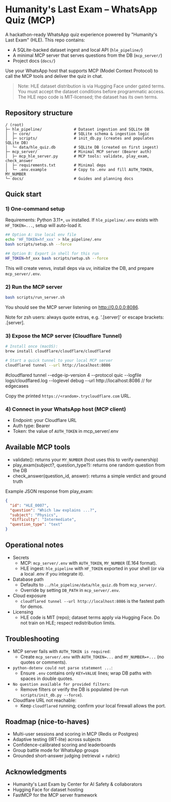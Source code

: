 # Humanity's Last Exam – WhatsApp Quiz (MCP)

A hackathon-ready WhatsApp quiz experience powered by "Humanity's Last Exam" (HLE). This repo contains:

- A SQLite-backed dataset ingest and local API (`hle_pipeline/`)
- A minimal MCP server that serves questions from the DB (`mcp_server/`)
- Project docs (`docs/`)

Use your WhatsApp host that supports MCP (Model Context Protocol) to call the MCP tools and deliver the quiz in chat.

> Note: HLE dataset distribution is via Hugging Face under gated terms. You must accept the dataset conditions before programmatic access. The HLE repo code is MIT-licensed; the dataset has its own terms.

## Repository structure

```
/ (root)
├─ hle_pipeline/              # Dataset ingestion and SQLite DB
│  ├─ core/                   # SQLite schema & ingestion logic
│  ├─ scripts/                # init_db.py (creates and populates SQLite DB)
│  └─ data/hle_quiz.db        # SQLite DB (created on first ingest)
├─ mcp_server/                # Minimal MCP server (Bearer auth)
│  ├─ mcp_hle_server.py       # MCP tools: validate, play_exam, check_answer
│  ├─ requirements.txt        # Minimal deps
│  └─ .env.example            # Copy to .env and fill AUTH_TOKEN, MY_NUMBER
└─ docs/                      # Guides and planning docs
```

## Quick start

### 1) One-command setup

Requirements: Python 3.11+, `uv` installed. If `hle_pipeline/.env` exists with `HF_TOKEN=...`, setup will auto-load it.

```bash
## Option A: Use local env file
echo 'HF_TOKEN=hf_xxx' > hle_pipeline/.env
bash scripts/setup.sh --force

## Option B: Export in shell for this run
HF_TOKEN=hf_xxx bash scripts/setup.sh --force
```

This will create venvs, install deps via uv, initialize the DB, and prepare `mcp_server/.env`.

### 2) Run the MCP server

```bash
bash scripts/run_server.sh
```

You should see the MCP server listening on http://0.0.0.0:8086.

Note for zsh users: always quote extras, e.g. '.[server]' or escape brackets: .\[server\].

### 3) Expose the MCP server (Cloudflare Tunnel)

```bash
# Install once (macOS):
brew install cloudflare/cloudflare/cloudflared

# Start a quick tunnel to your local MCP server
cloudflared tunnel --url http://localhost:8086
```
#cloudflared tunnel --edge-ip-version 4 --protocol quic --logfile logs/cloudflared.log --loglevel debug --url http://localhost:8086 // for edgecases

Copy the printed `https://<random>.trycloudflare.com` URL.

### 4) Connect in your WhatsApp host (MCP client)
- Endpoint: your Cloudflare URL
- Auth type: Bearer
- Token: the value of `AUTH_TOKEN` in mcp_server/.env

## Available MCP tools

- validate(): returns your `MY_NUMBER` (host uses this to verify ownership)
- play_exam(subject?, question_type?): returns one random question from the DB
- check_answer(question_id, answer): returns a simple verdict and ground truth

Example JSON response from play_exam:
```json
{
  "id": "HLE_0007",
  "question": "Which law explains ...?",
  "subject": "Physics",
  "difficulty": "Intermediate",
  "question_type": "text"
}
```

## Operational notes

- Secrets
  - MCP: `mcp_server/.env` with `AUTH_TOKEN`, `MY_NUMBER` (E.164 format).
  - HLE ingest: `hle_pipeline` with `HF_TOKEN` exported in your shell (or via a local .env if you integrate it).
- Database path
  - Defaults to `../hle_pipeline/data/hle_quiz.db` from `mcp_server/`.
  - Override by setting `DB_PATH` in `mcp_server/.env`.
- Cloud exposure
  - `cloudflared tunnel --url http://localhost:8086` is the fastest path for demos.
- Licensing
  - HLE code is MIT (repo); dataset terms apply via Hugging Face. Do not train on HLE; respect redistribution limits.

## Troubleshooting

- MCP server fails with `AUTH_TOKEN is required`:
  - Create `mcp_server/.env` with `AUTH_TOKEN=...` and `MY_NUMBER=+...` (no quotes or comments).
- `python-dotenv could not parse statement ...`:
  - Ensure `.env` contains only `KEY=VALUE` lines; wrap DB paths with spaces in double quotes.
- `No question available for provided filters`:
  - Remove filters or verify the DB is populated (re-run `scripts/init_db.py --force`).
- Cloudflare URL not reachable:
  - Keep `cloudflared` running; confirm your local firewall allows the port.

## Roadmap (nice-to-haves)

- Multi-user sessions and scoring in MCP (Redis or Postgres)
- Adaptive testing (IRT-lite) across subjects
- Confidence-calibrated scoring and leaderboards
- Group battle mode for WhatsApp groups
- Grounded short-answer judging (retrieval + rubric)

## Acknowledgments

- Humanity's Last Exam by Center for AI Safety & collaborators
- Hugging Face for dataset hosting
- FastMCP for the MCP server framework
